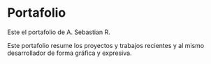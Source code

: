 # Portafolio

Este el portafolio de A. Sebastian R.

Este portafolio resume los proyectos y trabajos recientes y al mismo desarrollador de forma gráfica y expresiva.